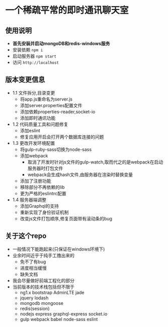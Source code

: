 # 一个稀疏平常的即时通讯聊天室

## 使用说明

- **首先安装并启动mongoDB和redis-windows服务** 
- 安装依赖 `npm i`
- 启动服务器 `npm start`
- 访问 `http://localhost`

## 版本变更信息

- 1.1 文件拆分,目录变更
  - 将app.js重命名为server.js
  - 添加server.properties配置文件
  - 添加依赖properties-reader,socket-io
  - 添加即时通讯功能
- 1.2 代码质量工具和问题修复
  - 添加eslint
  - 修复应用开启会打开两个数据库连接的问题
- 1.3 更改开发环境配置
  - 将gulp-ruby-sass切换为node-sass
  - 添加webpack
    - 取消了开发时针对js文件的gulp-watch,取而代之的是webpack在启动服务器时打包文件
    - webpack会生成hash文件,由服务器在渲染时替换变量
  - 添加了注册功能
  - 移除部分不再依赖的lib
  - 更为严格的eslintrc配置
- 1.4 服务器端调整
  - 添加Graphql的支持
  - 重新实现了身份验证机制
  - 改变js文件打包顺序,修复页面带有滚动条的bug

## 关于这个repo

- 一般情况下能跑起来(只保证在windows环境下)
- 业余时间近乎于纯手工撸出来的 
  - 免不了有bug 
  - 进度相当缓慢
  - 缺失文档
- 我会尽量做好前端工程化的部分
- 当前版本的技术栈包括但不限于
  - ng1.x bootstrap AdminLTE jade
  - jquery lodash
  - mongodb mongoose
  - redis(session)
  - nodejs express graphql-express socket.io
  - gulp webpack babel node-sass eslint
  